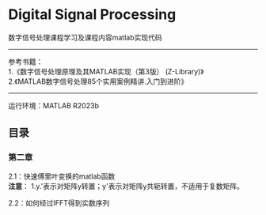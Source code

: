 # Digital Signal Processing
数字信号处理课程学习及课程内容matlab实现代码<br>

---
参考书籍：<br>
1.《数字信号处理原理及其MATLAB实现（第3版） (Z-Library)》<br>
2.《MATLAB数字信号处理85个实用案例精讲.入门到进阶》<br>

---
运行环境：MATLAB R2023b<br>

## 目录
### 第二章
2.1：快速傅里叶变换的matlab函数<br>
**注意**：
1.y.'表示对矩阵y转置；y'表示对矩阵y共轭转置，不适用于复数矩阵。<br>

2.2：如何经过IFFT得到实数序列<br>
